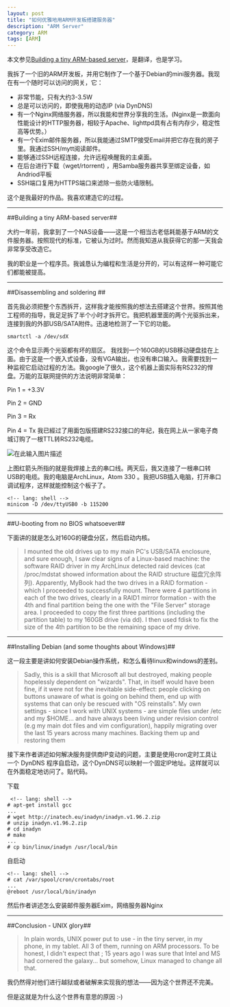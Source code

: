 ```yaml
---
layout: post
title: "如何优雅地用ARM开发板搭建服务器"
description: "ARM Server"
category: ARM
tags: [ARM]
---
```


本文参见[Building a tiny ARM-based server][1]，是翻译，也是学习。

我拆了一个旧的ARM开发板，并用它制作了一个基于Debian的mini服务器。我现在有一个随时可以访问的网关，它：

 - 非常节能，只有大约3-3.5W
 - 总是可以访问的，即使我用的动态IP (via DynDNS)
 - 有一个Nginx网络服务器，所以我能和世界分享我的生活。(Nginx是一款面向性能设计的HTTP服务器，相较于Apache、lighttpd具有占有内存少，稳定性高等优势。）
 - 有一个Exim邮件服务器，所以我能通过SMTP接受Email并把它存在我的房子里。我通过SSH/mytt阅读邮件。
 - 能够通过SSH远程连接，允许远程唤醒我的主桌面。
 - 在后台进行下载（wget/rtorrent) ，用Samba服务器共享至绑定设备，如Andriod平板
 - SSH端口复用为HTTPS端口来滤除一些防火墙限制。

这个是我最好的作品。我喜欢建造它的过程。

-------------------------------------
##Building a tiny ARM-based server##

大约一年前，我拿到了一个NAS设备——这是一个相当古老低耗能基于ARM的文件服务器。按照现代的标准，它被认为过时。然而我知道从我获得它的那一天我会非常享受改造它。

我的职业是一个程序员。我诚恳认为编程和生活是分开的，可以有这样一种可能它们都能被提高。

-------------------------------------------------
##Disassembling and soldering ##

首先我必须把整个东西拆开，这样我才能按照我的想法去搭建这个世界。按照其他工程师的指导，我足足拆了半个小时才拆开它。我把机器里面的两个光驱拆出来，连接到我的外部USB/SATA附件。迅速地检测了一下它的功能。

    smartctl -a /dev/sdX 

这个命令显示两个光驱都有坏的扇区。
我找到一个160GB的USB移动硬盘挂在上面。由于这是一个嵌入式设备，没有VGA输出，也没有串口输入。我需要找到一种监视它启动过程的方法。我google了很久，这个机器上面实际有RS232的悍盘。万能的互联网提供的方法说明非常简单：

Pin 1 = +3.3V

Pin 2 = GND

Pin 3 = Rx

Pin 4 = Tx
我已經过了用面包版搭建RS232接口的年纪，我在网上从一家电子商城订购了一根TTL转RS232电缆。

![在此输入图片描述][2]

上图红箭头所指的就是我焊接上去的串口线。两天后，我又连接了一根串口转USB的电缆。我的电脑是ArchLinux，Atom 330 。我把USB插入电脑，打开串口调试程序，这样就能控制这个板子了。

    <!-- lang: shell -->
    minicom -D /dev/ttyUSB0 -b 115200

---------------------------------
##U-booting from no BIOS whatsoever##

下面讲的就是怎么对160G的硬盘分区，然后启动内核。

> I mounted the old drives up to my main PC's USB/SATA enclosure, and sure enough, I saw clear signs of a Linux-based machine: the software RAID driver in my ArchLinux detected raid devices (cat /proc/mdstat showed information about the RAID structure 磁盘冗余阵列). Apparently, MyBook had the two drives in a RAID formation - which I proceeded to successfully mount. There were 4 partitions in each of the two drives, clearly in a RAID1 mirror formation - with the 4th and final partition being the one with the "File Server" storage area.
I proceeded to copy the first three partitions (including the partition table) to my 160GB drive (via dd). I then used fdisk to fix the size of the 4th partition to be the remaining space of my drive.

-----------------------------
##Installing Debian (and some thoughts about Windows)##

这一段主要是讲如何安装Debian操作系统，和怎么看待linux和windows的差别。

> Sadly, this is a skill that Microsoft all but destroyed, making people hopelessly dependent on "wizards". That, in itself would have been fine, if it were not for the inevitable side-effect: people clicking on buttons unaware of what is going on behind them, end up with systems that can only be rescued with "OS reinstalls". My own settings - since I work with UNIX systems - are simple files under /etc and my $HOME... and have always been living under revision control (e.g my main dot files and vim configuration), happily migrating over the last 15 years across many machines. Backing them up and restoring them

接下来作者讲述如何解决服务提供商IP变动的问题，主要是使用cron定时工具让一个 DynDNS 程序自启动，这个DynDNS可以映射一个固定IP地址。这样就可以在外面稳定地访问了。贴代码。

下载
  
     <!-- lang: shell -->
    # apt-get install gcc
    ...
    # wget http://inatech.eu/inadyn/inadyn.v1.96.2.zip
    # unzip inadyn.v1.96.2.zip
    # cd inadyn
    # make
    ...
    # cp bin/linux/inadyn /usr/local/bin
    
自启动
   
    <!-- lang: shell -->
    # cat /var/spool/cron/crontabs/root 
    ...
    @reboot /usr/local/bin/inadyn

然后作者讲述怎么安装邮件服务器Exim，网络服务器Nginx

------------------------
##Conclusion - UNIX glory##

> In plain words, UNIX power put to use - in the tiny server, in my phone, in my tablet. All 3 of them, running on ARM processors. To be honest, I didn't expect that ; 15 years ago I was sure that Intel and MS had cornered the galaxy... but somehow, Linux managed to change all that.

我仍然得对他们进行越狱或者破解来实现我的想法——因为这个世界还不完美。

但是这就是为什么这个世界有意思的原因 :‑)


  [1]: http://users.softlab.ece.ntua.gr/~ttsiod/arm.html
  [2]: http://static.oschina.net/uploads/space/2014/0313/210042_mwwi_1420197.jpg

